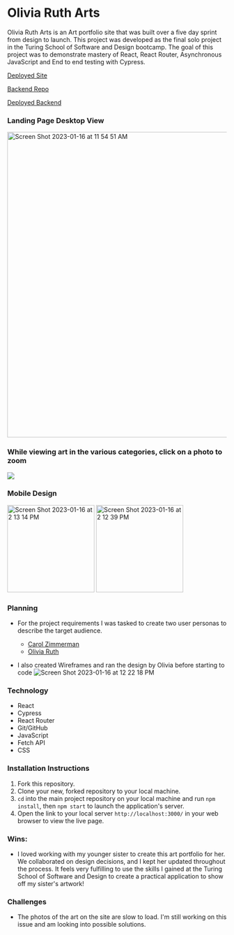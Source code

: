 # Olivia Ruth Arts 

Olivia Ruth Arts is an Art portfolio site that was built over a five day sprint from design to launch. This project was developed as the final solo project in the Turing School of Software and Design bootcamp. The goal of this project was to demonstrate mastery of React, React Router, Asynchronous JavaScript and End to end testing with Cypress. 

[Deployed Site](https://olivia-ruth-arts.vercel.app/)

[Backend Repo](https://github.com/Eleanorgruth/olivia-ruth-arts-api)

[Deployed Backend](https://olivia-ruth-arts-api.vercel.app/art)



### Landing Page Desktop View
<img width="700" alt="Screen Shot 2023-01-16 at 11 54 51 AM" src="https://user-images.githubusercontent.com/108287127/212748767-ab0534b9-8753-4065-a64a-46f86736457e.png">

### While viewing art in the various categories, click on a photo to zoom
![](https://media.giphy.com/media/ZK8fcvu6NmM8SFYIUS/giphy.gif)

### Mobile Design 
<img width="200" alt="Screen Shot 2023-01-16 at 2 13 14 PM" src="https://user-images.githubusercontent.com/108287127/212766442-3dc035af-85c7-4c82-b98b-c359fcd89d98.png">
<img width="200" alt="Screen Shot 2023-01-16 at 2 12 39 PM" src="https://user-images.githubusercontent.com/108287127/212766369-380d8ba9-5692-4bd9-8b5c-fd7650f76d55.png">

### Planning
- For the project requirements I was tasked to create two user personas to describe the target audience. 
  - [Carol Zimmerman](https://docs.google.com/document/d/1U9oHSIYzMSZbShBxVeiC4b0e9ca_j68a1dl2DZgOn_4/edit)
  - [Olivia Ruth](https://docs.google.com/document/d/1murcQj01NkpvLN343z6cuFWsUe7r86qkEn9WQKeulcM/edit)
 
 - I also created Wireframes and ran the design by Olivia before starting to code
  ![Screen Shot 2023-01-16 at 12 22 18 PM](https://user-images.githubusercontent.com/108287127/212752487-e262de1c-9524-40f6-b434-1a9d0ece2fe5.png)

### Technology
- React
- Cypress
- React Router
- Git/GitHub
- JavaScript
- Fetch API
- CSS

### Installation Instructions
1. Fork this repository.
2. Clone your new, forked repository to your local machine.
3. `cd` into the main project repository on your local machine and run `npm install`, then `npm start` to launch the application's server.
4. Open the link to your local server `http://localhost:3000/` in your web browser to view the live page.

### Wins:
- I loved working with my younger sister to create this art portfolio for her. We collaborated on design decisions, and I kept her updated throughout the process. It feels very fulfilling to use the skills I gained at the Turing School of Software and Design to create a practical application to show off my sister's artwork! 

### Challenges 
- The photos of the art on the site are slow to load. I'm still working on this issue and am looking into possible solutions. 
